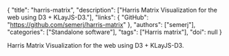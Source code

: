 {
  "title": "harris-matrix",
  "description": ["Harris Matrix Visualization for the web using D3 + KLayJS-D3."],
  "links": {
    "GitHub": "https://github.com/semerj/harris-matrix"
  },
  "authors": ["semerj"],
  "categories": ["Standalone software"],
  "tags": ["Harris matrix"],
  "doi": null
}

<!-- Generated by csv2md.R – do not edit by hand -->

Harris Matrix Visualization for the web using D3 + KLayJS-D3.